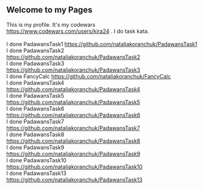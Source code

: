 ## Welcome to my Pages

This is my profile. 
It's my codewars https://www.codewars.com/users/kira24 . I do task kata. <br>
<br>
I done PadawansTask1 https://github.com/nataliakoranchuk/PadawansTask1<br>
I done PadawansTask2 https://github.com/nataliakoranchuk/PadawansTask2<br>
I done PadawansTask3 https://github.com/nataliakoranchuk/PadawansTask3<br>
I done FancyCalc     https://github.com/nataliakoranchuk/FancyCalc<br>
I done PadawansTask4 https://github.com/nataliakoranchuk/PadawansTask4 <br>
I done PadawansTask5 https://github.com/nataliakoranchuk/PadawansTask5 <br>
I done PadawansTask6 https://github.com/nataliakoranchuk/PadawansTask6 <br>
I done PadawansTask7 https://github.com/nataliakoranchuk/PadawansTask7 <br>
I done PadawansTask8 https://github.com/nataliakoranchuk/PadawansTask8 <br>
I done PadawansTask9 https://github.com/nataliakoranchuk/PadawansTask9 <br>
I done PadawansTask10 https://github.com/nataliakoranchuk/PadawansTask10 <br>
I done PadawansTask13 https://github.com/nataliakoranchuk/PadawansTask13 <br>
